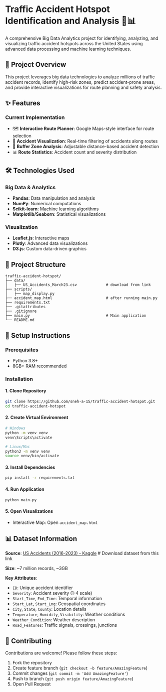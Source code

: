 # Traffic Accident Hotspot Identification and Analysis 🚗📊

A comprehensive Big Data Analytics project for identifying, analyzing, and visualizing traffic accident hotspots across the United States using advanced data processing and machine learning techniques.

## 🎯 Project Overview

This project leverages big data technologies to analyze millions of traffic accident records, identify high-risk zones, predict accident-prone areas, and provide interactive visualizations for route planning and safety analysis.

## ✨ Features

### Current Implementation
- 🗺️ **Interactive Route Planner**: Google Maps-style interface for route selection
- 📍 **Accident Visualization**: Real-time filtering of accidents along routes
- 🎯 **Buffer Zone Analysis**: Adjustable distance-based accident detection
- 📊 **Route Statistics**: Accident count and severity distribution

## 🛠️ Technologies Used

### Big Data & Analytics
- **Pandas**: Data manipulation and analysis
- **NumPy**: Numerical computations
- **Scikit-learn**: Machine learning algorithms
- **Matplotlib/Seaborn**: Statistical visualizations

### Visualization
- **Leaflet.js**: Interactive maps
- **Plotly**: Advanced data visualizations
- **D3.js**: Custom data-driven graphics

## 📁 Project Structure

```
traffic-accident-hotspot/
├── data/
│   ├── US_Accidents_March23.csv             # download from link
├── scripts/
│   ├── map_display.py                     
├── accident_map.html                        # after running main.py                
├── requirements.txt                       
├── .gitattributes                         
├── .gitignore
├── main.py                                  # Main application
└── README.md
```

## 🚀 Setup Instructions

### Prerequisites
- Python 3.8+
- 8GB+ RAM recommended

### Installation

#### 1. Clone Repository
```bash
git clone https://github.com/sneh-a-15/traffic-accident-hotspot.git
cd traffic-accident-hotspot

```

#### 2. Create Virtual Environment
```bash
# Windows
python -m venv venv
venv\Scripts\activate

# Linux/Mac
python3 -m venv venv
source venv/bin/activate
```

#### 3. Install Dependencies
```bash
pip install -r requirements.txt
```

#### 4. Run Application
```bash
python main.py
```

#### 5. Open Visualizations
- Interactive Map: Open `accident_map.html`

## 📊 Dataset Information

**Source**: [US Accidents (2016-2023) - Kaggle](https://www.kaggle.com/datasets/sobhanmoosavi/us-accidents)      # Download dataset from this link

**Size**: ~7 million records, ~3GB

**Key Attributes**:
- `ID`: Unique accident identifier
- `Severity`: Accident severity (1-4 scale)
- `Start_Time`, `End_Time`: Temporal information
- `Start_Lat`, `Start_Lng`: Geospatial coordinates
- `City`, `State`, `County`: Location details
- `Temperature`, `Humidity`, `Visibility`: Weather conditions
- `Weather_Condition`: Weather description
- `Road_Features`: Traffic signals, crossings, junctions

## 🤝 Contributing

Contributions are welcome! Please follow these steps:

1. Fork the repository
2. Create feature branch (`git checkout -b feature/AmazingFeature`)
3. Commit changes (`git commit -m 'Add AmazingFeature'`)
4. Push to branch (`git push origin feature/AmazingFeature`)
5. Open Pull Request




